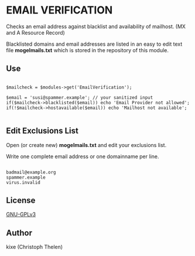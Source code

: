 EMAIL VERIFICATION
==================

Checks an email address against blacklist and availability of mailhost. (MX and A Resource Record)

Blacklisted domains and email addresses are listed in an easy to edit text file **mogelmails.txt** which is stored in the repository of this module.

## Use

```

$mailcheck = $modules->get('EmailVerification');

$email = 'susi@spammer.example'; // your sanitized input
if($mailcheck->blacklisted($email)) echo 'Email Provider not allowed';
if(!$mailcheck->hostavailable($email)) echo 'Mailhost not available';


```

## Edit Exclusions List
Open (or create new) **mogelmails.txt** and edit your exclusions list.

Write one complete email address or one domainname per line.

```

badmail@example.org
spammer.example
virus.invalid

```

## License
[GNU-GPLv3](http://www.gnu.org/licenses/gpl-3.0.html)

## Author
kixe (Christoph Thelen)
